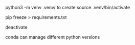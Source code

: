 python3 -m venv .venv/ to create
source .venv/bin/activate

pip freeze > requirements.txt

deactivate



conda can manage different python versions